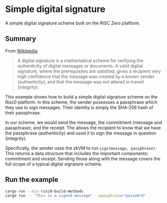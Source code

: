 # Simple digital signature

A simple digital signature scheme built on the RISC Zero platform.

## Summary

From [Wikipedia](https://en.wikipedia.org/wiki/Digital_signature):
> A digital signature is a mathematical scheme for verifying the authenticity of digital messages or documents. A valid 
digital signature, where the prerequisites are satisfied, gives a recipient very high confidence that the message was 
created by a known sender (authenticity), and that the message was not altered in transit (integrity).

This example shows how to build a simple digital signature scheme on the Risc0 platform. In this scheme, the sender 
possesses a passphrase which they use to sign messages. Their identity is simply the SHA-256 hash of their passphrase.

In our scheme, we would send the message, the commitment (message and passphrase), and the receipt. The allows the 
recipient to know that we have the passphrase (authenticity) and used it to sign the message in question (integrity).

Specifically, the sender uses the zkVM to run `sign(message, passphrase)`. This returns a data structure that includes
the important components: commitment and receipt. Sending those along with the message covers the full scope of a 
typical digital signature scheme.

## Run the example

```bash
cargo run --bin risc0-build-methods
cargo run -- "This is a signed message" --passphrase="passw0rd"
```
